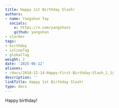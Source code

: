 ```yaml
---
title: Happy 1st Birthday Slash!
authors:
- name: Yangshun Tay
  socials:
    x: https://x.com/yangshunz
    github: yangshun
- slorber
tags:
- birthday
- inlineTag
- globalTag
weight: 2
date: '2025-06-12'
aliases:
- /docs/2018-12-14-Happy-First-Birthday-Slash_1_1/
description: ''
linkTitle: Happy 1st Birthday Slash!
type: docs
---
```


Happy birthday!
